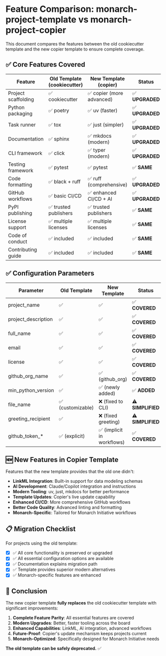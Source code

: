 # Feature Comparison: monarch-project-template vs monarch-project-copier

This document compares the features between the old cookiecutter template and the new copier template to ensure complete coverage.

## ✅ Core Features Covered

| Feature | Old Template (cookiecutter) | New Template (copier) | Status |
|---------|----------------------------|-----------------------|--------|
| Project scaffolding | ✅ cookiecutter | ✅ copier (more advanced) | ✅ **UPGRADED** |
| Python packaging | ✅ poetry | ✅ uv (faster) | ✅ **UPGRADED** |
| Task runner | ✅ tox | ✅ just (simpler) | ✅ **UPGRADED** |
| Documentation | ✅ sphinx | ✅ mkdocs (modern) | ✅ **UPGRADED** |
| CLI framework | ✅ click | ✅ typer (modern) | ✅ **UPGRADED** |
| Testing framework | ✅ pytest | ✅ pytest | ✅ **SAME** |
| Code formatting | ✅ black + ruff | ✅ ruff (comprehensive) | ✅ **UPGRADED** |
| GitHub workflows | ✅ basic CI/CD | ✅ enhanced CI/CD + AI | ✅ **UPGRADED** |
| PyPI publishing | ✅ trusted publishers | ✅ trusted publishers | ✅ **SAME** |
| License support | ✅ multiple licenses | ✅ multiple licenses | ✅ **SAME** |
| Code of conduct | ✅ included | ✅ included | ✅ **SAME** |
| Contributing guide | ✅ included | ✅ included | ✅ **SAME** |

## ✅ Configuration Parameters

| Parameter | Old Template | New Template | Status |
|-----------|-------------|---------------|--------|
| project_name | ✅ | ✅ | ✅ **COVERED** |
| project_description | ✅ | ✅ | ✅ **COVERED** |
| full_name | ✅ | ✅ | ✅ **COVERED** |
| email | ✅ | ✅ | ✅ **COVERED** |
| license | ✅ | ✅ | ✅ **COVERED** |
| github_org_name | ✅ | ✅ (github_org) | ✅ **COVERED** |
| min_python_version | ✅ | ✅ (newly added) | ✅ **ADDED** |
| file_name | ✅ (customizable) | ❌ (fixed to CLI) | ⚠️ **SIMPLIFIED** |
| greeting_recipient | ✅ | ❌ (fixed greeting) | ⚠️ **SIMPLIFIED** |
| github_token_* | ✅ (explicit) | ✅ (implicit in workflows) | ✅ **COVERED** |

## 🆕 New Features in Copier Template

Features that the new template provides that the old one didn't:

- **LinkML Integration**: Built-in support for data modeling schemas
- **AI Development**: Claude/Copilot integration and instructions  
- **Modern Tooling**: uv, just, mkdocs for better performance
- **Template Updates**: Copier's live update capability
- **Enhanced CI/CD**: More comprehensive GitHub workflows
- **Better Code Quality**: Advanced linting and formatting
- **Monarch-Specific**: Tailored for Monarch Initiative workflows

## 📋 Migration Checklist

For projects using the old template:

- [x] ✅ All core functionality is preserved or upgraded
- [x] ✅ All essential configuration options are available  
- [x] ✅ Documentation explains migration path
- [x] ✅ Template provides superior modern alternatives
- [x] ✅ Monarch-specific features are enhanced

## 🎯 Conclusion

The new copier template **fully replaces** the old cookiecutter template with significant improvements:

1. **Complete Feature Parity**: All essential features are covered
2. **Modern Upgrades**: Better, faster tooling across the board
3. **Enhanced Capabilities**: LinkML, AI integration, advanced workflows
4. **Future-Proof**: Copier's update mechanism keeps projects current
5. **Monarch-Optimized**: Specifically designed for Monarch Initiative needs

**The old template can be safely deprecated.** ✅